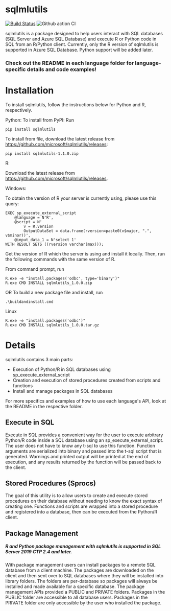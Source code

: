 # sqlmlutils

[![Build Status](https://travis-ci.com/Microsoft/sqlmlutils.svg?branch=master)](https://travis-ci.com/Microsoft/sqlmlutils)
![Github action CI](https://github.com/Microsoft/sqlmlutils/actions/workflows/main.yml/badge.svg)

sqlmlutils is a package designed to help users interact with SQL databases (SQL Server and Azure SQL Database) and execute R or Python code in SQL from an R/Python client. 
Currently, only the R version of sqlmlutils is supported in Azure SQL Database. Python support will be added later.

### Check out the README in each language folder for language-specific details and code examples!

# Installation

To install sqlmlutils, follow the instructions below for Python and R, respectively.

Python:
To install from PyPI:
Run
```
pip install sqlmlutils
```
To install from file, download the latest release from https://github.com/microsoft/sqlmlutils/releases:
```
pip install sqlmlutils-1.1.0.zip
```

R:

Download the latest release from https://github.com/microsoft/sqlmlutils/releases.

Windows:

To obtain the version of R your server is currently using, please use this query:
```
EXEC sp_execute_external_script
    @language = N'R',
    @script = N'
        v = R.version
        OutputDataSet = data.frame(rversion=paste0(v$major, ".", v$minor))',
    @input_data_1 = N'select 1'
WITH RESULT SETS ((rversion varchar(max)));
```
Get the version of R which the server is using and install it locally. Then, run the following commands with the same version of R. 

From command prompt, run 
```
R.exe -e "install.packages('odbc', type='binary')"
R.exe CMD INSTALL sqlmlutils_1.0.0.zip
```
OR
To build a new package file and install, run
```
.\buildandinstall.cmd
```

Linux
```
R.exe -e "install.packages('odbc')"
R.exe CMD INSTALL sqlmlutils_1.0.0.tar.gz
```

# Details

sqlmlutils contains 3 main parts:
- Execution of Python/R in SQL databases using sp_execute_external_script
- Creation and execution of stored procedures created from scripts and functions
- Install and manage packages in SQL databases

For more specifics and examples of how to use each language's API, look at the README in the respective folder.

## Execute in SQL

Execute in SQL provides a convenient way for the user to execute arbitrary Python/R code inside a SQL database using an sp_execute_external_script. The user does not have to know any t-sql to use this function. Function arguments are serialized into binary and passed into the t-sql script that is generated. Warnings and printed output will be printed at the end of execution, and any results returned by the function will be passed back to the client. 

## Stored Procedures (Sprocs)

The goal of this utility is to allow users to create and execute stored procedures on their database without needing to know the exact syntax of creating one. Functions and scripts are wrapped into a stored procedure and registered into a database, then can be executed from the Python/R client.

## Package Management

##### R and Python package management with sqlmlutils is supported in SQL Server 2019 CTP 2.4 and later.

With package management users can install packages to a remote SQL database from a client machine. The packages are downloaded on the client and then sent over to SQL databases where they will be installed into library folders. The folders are per-database so packages will always be installed and made available for a specific database. The package management APIs provided a PUBLIC and PRIVATE folders. Packages in the PUBLIC folder are accessible to all database users. Packages in the PRIVATE folder are only accessible by the user who installed the package.
